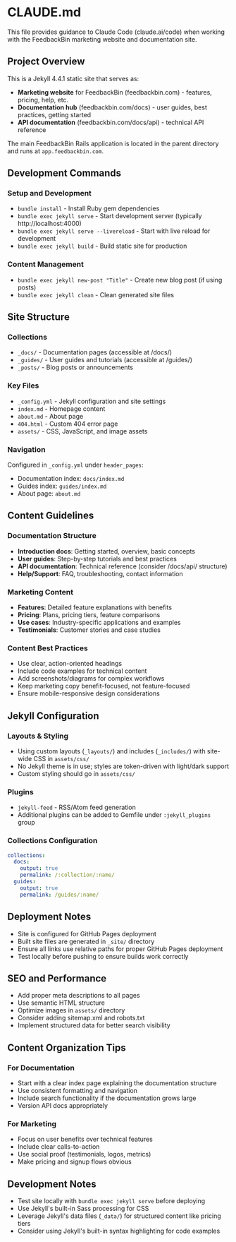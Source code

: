 # CLAUDE.md

This file provides guidance to Claude Code (claude.ai/code) when working with the FeedbackBin marketing website and documentation site.

## Project Overview

This is a Jekyll 4.4.1 static site that serves as:
- **Marketing website** for FeedbackBin (feedbackbin.com) - features, pricing, help, etc.
- **Documentation hub** (feedbackbin.com/docs) - user guides, best practices, getting started
- **API documentation** (feedbackbin.com/docs/api) - technical API reference

The main FeedbackBin Rails application is located in the parent directory and runs at `app.feedbackbin.com`.

## Development Commands

### Setup and Development
- `bundle install` - Install Ruby gem dependencies
- `bundle exec jekyll serve` - Start development server (typically http://localhost:4000)
- `bundle exec jekyll serve --livereload` - Start with live reload for development
- `bundle exec jekyll build` - Build static site for production

### Content Management
- `bundle exec jekyll new-post "Title"` - Create new blog post (if using posts)
- `bundle exec jekyll clean` - Clean generated site files

## Site Structure

### Collections
- `_docs/` - Documentation pages (accessible at /docs/)
- `_guides/` - User guides and tutorials (accessible at /guides/)
- `_posts/` - Blog posts or announcements

### Key Files
- `_config.yml` - Jekyll configuration and site settings
- `index.md` - Homepage content
- `about.md` - About page
- `404.html` - Custom 404 error page
- `assets/` - CSS, JavaScript, and image assets

### Navigation
Configured in `_config.yml` under `header_pages`:
- Documentation index: `docs/index.md`
- Guides index: `guides/index.md`
- About page: `about.md`

## Content Guidelines

### Documentation Structure
- **Introduction docs**: Getting started, overview, basic concepts
- **User guides**: Step-by-step tutorials and best practices
- **API documentation**: Technical reference (consider /docs/api/ structure)
- **Help/Support**: FAQ, troubleshooting, contact information

### Marketing Content
- **Features**: Detailed feature explanations with benefits
- **Pricing**: Plans, pricing tiers, feature comparisons
- **Use cases**: Industry-specific applications and examples
- **Testimonials**: Customer stories and case studies

### Content Best Practices
- Use clear, action-oriented headings
- Include code examples for technical content
- Add screenshots/diagrams for complex workflows
- Keep marketing copy benefit-focused, not feature-focused
- Ensure mobile-responsive design considerations

## Jekyll Configuration

### Layouts & Styling
- Using custom layouts (`_layouts/`) and includes (`_includes/`) with site-wide CSS in `assets/css/`
- No Jekyll theme is in use; styles are token-driven with light/dark support
- Custom styling should go in `assets/css/`

### Plugins
- `jekyll-feed` - RSS/Atom feed generation
- Additional plugins can be added to Gemfile under `:jekyll_plugins` group

### Collections Configuration
```yaml
collections:
  docs:
    output: true
    permalink: /:collection/:name/
  guides:
    output: true
    permalink: /guides/:name/
```

## Deployment Notes

- Site is configured for GitHub Pages deployment
- Built site files are generated in `_site/` directory
- Ensure all links use relative paths for proper GitHub Pages deployment
- Test locally before pushing to ensure builds work correctly

## SEO and Performance

- Add proper meta descriptions to all pages
- Use semantic HTML structure
- Optimize images in `assets/` directory
- Consider adding sitemap.xml and robots.txt
- Implement structured data for better search visibility

## Content Organization Tips

### For Documentation
- Start with a clear index page explaining the documentation structure
- Use consistent formatting and navigation
- Include search functionality if the documentation grows large
- Version API docs appropriately

### For Marketing
- Focus on user benefits over technical features
- Include clear calls-to-action
- Use social proof (testimonials, logos, metrics)
- Make pricing and signup flows obvious

## Development Notes

- Test site locally with `bundle exec jekyll serve` before deploying
- Use Jekyll's built-in Sass processing for CSS
- Leverage Jekyll's data files (`_data/`) for structured content like pricing tiers
- Consider using Jekyll's built-in syntax highlighting for code examples